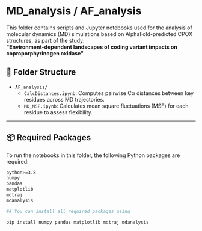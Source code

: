 # MD_analysis / AF_analysis

This folder contains scripts and Jupyter notebooks used for the analysis of molecular dynamics (MD) simulations based on AlphaFold-predicted CPOX structures, as part of the study:  
**"Environment-dependent landscapes of coding variant impacts on coproporphyrinogen oxidase"**

## 📁 Folder Structure

- `AF_analysis/`
  - `CalcDistances.ipynb`: Computes pairwise Cα distances between key residues across MD trajectories.
  - `MD_MSF.ipynb`: Calculates mean square fluctuations (MSF) for each residue to assess flexibility.

---

## 📦 Required Packages

To run the notebooks in this folder, the following Python packages are required:

```bash
python>=3.8
numpy
pandas
matplotlib
mdtraj
mdanalysis

## You can install all required packages using

pip install numpy pandas matplotlib mdtraj mdanalysis
